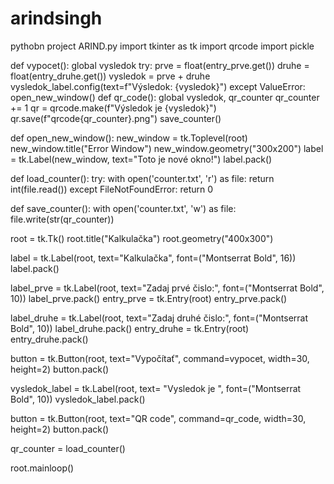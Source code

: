 # arindsingh
pythobn project
ARIND.py
import tkinter as tk
import qrcode
import pickle


def vypocet():
    global vysledok
    try:
        prve = float(entry_prve.get())
        druhe = float(entry_druhe.get())
        vysledok = prve + druhe
        vysledok_label.config(text=f"Výsledok: {vysledok}")
    except ValueError:
        open_new_window()
def qr_code():
    global vysledok, qr_counter
    qr_counter += 1
    qr = qrcode.make(f"Výsledok je {vysledok}")
    qr.save(f"qrcode{qr_counter}.png")
    save_counter()

def open_new_window():
    new_window = tk.Toplevel(root)
    new_window.title("Error Window")
    new_window.geometry("300x200")
    label = tk.Label(new_window, text="Toto je nové okno!")
    label.pack()

def load_counter():
    try:
        with open('counter.txt', 'r') as file:
            return int(file.read())
    except FileNotFoundError:
        return 0

def save_counter():
    with open('counter.txt', 'w') as file:
        file.write(str(qr_counter))

root = tk.Tk()
root.title("Kalkulačka")
root.geometry("400x300")

label = tk.Label(root, text="Kalkulačka", font=("Montserrat Bold", 16))
label.pack()


label_prve = tk.Label(root, text="Zadaj prvé čislo:", font=("Montserrat Bold", 10))
label_prve.pack()
entry_prve = tk.Entry(root)
entry_prve.pack()


label_druhe = tk.Label(root, text="Zadaj druhé čislo:", font=("Montserrat Bold", 10))
label_druhe.pack()
entry_druhe = tk.Entry(root)
entry_druhe.pack()

button = tk.Button(root, text="Vypočítať", command=vypocet, width=30, height=2)
button.pack()

vysledok_label = tk.Label(root, text= "Vysledok je ", font=("Montserrat Bold", 10))
vysledok_label.pack()

button = tk.Button(root, text="QR code", command=qr_code, width=30, height=2)
button.pack()

qr_counter = load_counter() 

root.mainloop()



